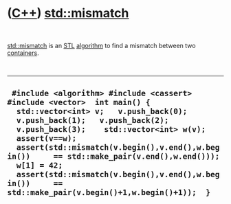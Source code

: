 



 

 

 

 

 

([C++](Cpp.htm)) [std::mismatch](CppMismatch.htm)
=================================================

 

[std::mismatch](CppMismatch.htm) is an [STL](CppStl.htm)
[algorithm](CppAlgorithm.htm) to find a mismatch between two
[containers](CppContainer.htm).

 

  ------------------------------------------------------------------------------------------------------------------------------------------------------------------------------------------------------------------------------------------------------------------------------------------------------------------------------------------------------------------------------------------------------------------------------------------
  ` #include <algorithm> #include <cassert> #include <vector>  int main() {   std::vector<int> v;   v.push_back(0);   v.push_back(1);   v.push_back(2);   v.push_back(3);    std::vector<int> w(v);    assert(v==w);    assert(std::mismatch(v.begin(),v.end(),w.begin())     == std::make_pair(v.end(),w.end()));    w[1] = 42;    assert(std::mismatch(v.begin(),v.end(),w.begin())     == std::make_pair(v.begin()+1,w.begin()+1));  }`
  ------------------------------------------------------------------------------------------------------------------------------------------------------------------------------------------------------------------------------------------------------------------------------------------------------------------------------------------------------------------------------------------------------------------------------------------

 

 

 

 

 





 




